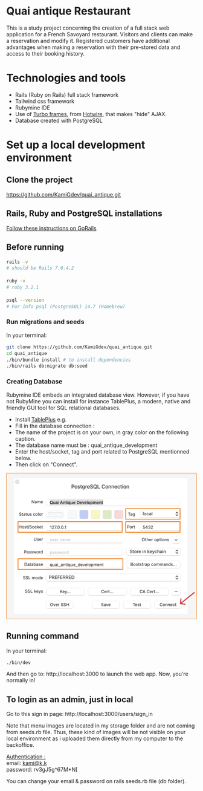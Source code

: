
# Quai antique Restaurant
This is a study project concerning the creation of a full stack web application for a French Savoyard restaurant. Visitors and clients can make a reservation and modify it. Registered customers have additional advantages when making a reservation with their pre-stored data and access to their booking history.

# Technologies and tools

- Rails (Ruby on Rails) full stack framework
- Tailwind css framework
- Rubymine IDE
- Use of [Turbo frames](https://turbo.hotwired.dev/handbook/introduction), from [Hotwire](https://hotwired.dev), that makes "hide" AJAX.
- Database created with PostgreSQL


# Set up a local development environment

## Clone the project

https://github.com/KamiGdev/quai_antique.git

## Rails, Ruby and PostgreSQL installations

[Follow these instructions on GoRails](https://gorails.com/setup/windows/10)

## Before running
```bash
rails -v 
# should be Rails 7.0.4.2

ruby -v
# ruby 3.2.1

psql --version
# For info psql (PostgreSQL) 14.7 (Homebrew)
```

### Run migrations and seeds
In your terminal:
```bash
git clone https://github.com/KamiGdev/quai_antique.git
cd quai_antique
./bin/bundle install # to install dependencies
./bin/rails db:migrate db:seed
```

### Creating Database

Rubymine IDE embeds an integrated database view. However, if you have not RubyMine you can install for instance TablePlus, a modern, native and friendly GUI tool for SQL relational databases.

- Install [TablePlus](https://tableplus.com) e.g.
- Fill in the database connection :
- The name of the project is on your own, in gray color on the following caption.
- The database name must be : quai_antique_development
- Enter the host/socket, tag and port related to PostgreSQL mentionned below.
- Then click on "Connect".

![Table plus connection caption](app/assets/images/tableplus_connection.png)


## Running command
In your terminal:
```bash 
./bin/dev 
```
And then go to: http://localhost:3000 to launch the web app.
Now, you're normally in!


## To login as an admin, just in local
Go to this sign in page:
http://localhost:3000/users/sign_in

Note that menu images are located in my storage folder and are not coming from seeds.rb file.
Thus, these kind of images will be not visible on your local environment as i uploaded them directly from my computer to the backoffice.

<u>Authentication :</u>   
email: kami@k.k   
password: rv3gJ5g^67M*N[    

You can change your email & password on rails seeds.rb file (db folder).




